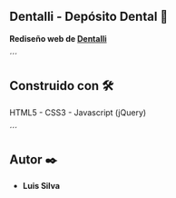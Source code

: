 ## Dentalli - Depósito Dental :tooth:
**Rediseño web de [Dentalli](www.dentalli.com.mx)** 

´´´

## Construido con 🛠️
HTML5 - CSS3 - Javascript (jQuery)

´´´
## Autor ✒️
* **Luis Silva**
